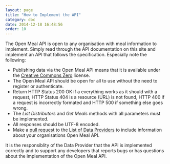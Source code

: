 ```yaml
---
layout: page
title: "How to Implement the API"
category: doc
date: 2014-12-18 16:48:56
order: 10
---
```

The Open Meal API is open to any organisation with meal information to implement. Simply read through the API documentation on this site and implement an API that follows the specification. Especially note the following:

* Publishing data via the Open Meal API means that it is available under the [Creative Commons Zero](http://creativecommons.org/publicdomain/zero/1.0/) license.
* The Open Meal API should be open for all to use without the need to register or authenticate.
* Return HTTP Status 200 OK if a everything works as it should with a request, HTTP Status 404 is a resource (URL) is not found, HTTP 400 if a request is incorrectly formated and HTTP 500 if something else goes wrong.
* The *List Distributors* and *Get Meals* methods with all parameters must be implemented.
* All responses should be UTF-8 encoded.
* Make a [pull request](https://help.github.com/articles/using-pull-requests/) to the [List of Data Providers](/doc/list-distributors.html) to include information about your organisations Open Meal API.

It is the responsiblity of the Data Provider that the API is implemented correctly and to support any developers that reports bugs or has questions about the implementation of the Open Meal API.